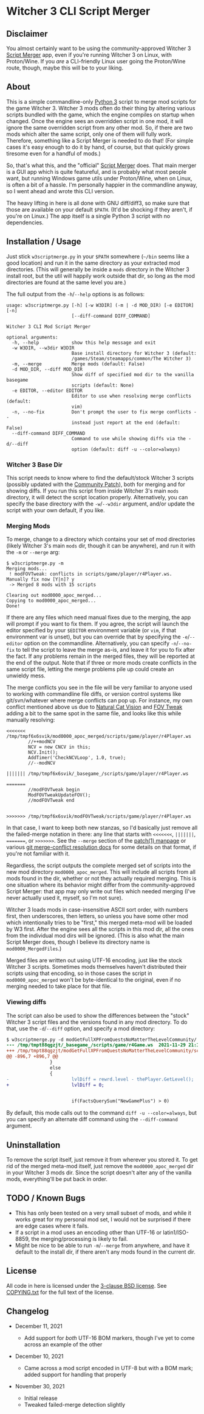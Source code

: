 Witcher 3 CLI Script Merger
===========================

Disclaimer
----------

You almost certainly want to be using the community-approved Witcher 3
[Script Merger](https://www.nexusmods.com/witcher3/mods/484) app, even
if you're running Witcher 3 on Linux, with Proton/Wine.  If you *are*
a CLI-friendly Linux user going the Proton/Wine route, though, maybe
this will be to your liking.

About
-----

This is a simple commandline-only [Python 3](https://www.python.org/)
script to merge mod scripts for the game Witcher 3.  Witcher 3 mods
often do their thing by altering various scripts bundled with the game,
which the engine compiles on startup when changed.  Once the engine
sees an overridden script in one mod, it will ignore the same
overridden script from any other mod.  So, if there are two mods
which alter the same script, only one of them will fully work.
Therefore, something like a Script Merger is needed to do that!  (For
simple cases it's easy enough to do it by hand, of course, but that
quickly grows tiresome even for a handful of mods.)

So, that's what this, and the "official" [Script Merger](https://www.nexusmods.com/witcher3/mods/484)
does.  That main merger is a GUI app which is quite featureful, and
is probably what most people want, but running Windows game utils
under Proton/Wine, when on Linux, is often a bit of a hassle.  I'm
personally happier in the commandline anyway, so I went ahead and
wrote this CLI version.

The heavy lifting in here is all done with GNU diff/diff3, so make
sure that those are available on your default `$PATH`.  (It'd be
shocking if they aren't, if you're on Linux.)  The app itself is a
single Python 3 script with no dependencies.

Installation / Usage
--------------------

Just stick `w3scriptmerge.py` in your `$PATH` somewhere (`~/bin` seems
like a good location) and run it in the same directory as your extracted
mod directories.  (This will generally be inside a `mods` directory in
the Witcher 3 install root, but the util will happily work outside that
dir, so long as the mod directories are found at the same level you are.)

The full output from the `-h`/`--help` options is as follows:

    usage: w3scriptmerge.py [-h] [-w W3DIR] (-m | -d MOD_DIR) [-e EDITOR] [-n]
                            [--diff-command DIFF_COMMAND]

    Witcher 3 CLI Mod Script Merger

    optional arguments:
      -h, --help            show this help message and exit
      -w W3DIR, --w3dir W3DIR
                            Base install directory for Witcher 3 (default:
                            /games/Steam/steamapps/common/The Witcher 3)
      -m, --merge           Merge mods (default: False)
      -d MOD_DIR, --diff MOD_DIR
                            Show diff of specified mod dir to the vanilla basegame
                            scripts (default: None)
      -e EDITOR, --editor EDITOR
                            Editor to use when resolving merge conflicts (default:
                            vim)
      -n, --no-fix          Don't prompt the user to fix merge conflicts --
                            instead just report at the end (default: False)
      --diff-command DIFF_COMMAND
                            Command to use while showing diffs via the -d/--diff
                            option (default: diff -u --color=always)

### Witcher 3 Base Dir

This script needs to know where to find the default/stock Witcher 3 scripts
(possibly updated with the [Community Patch](https://www.nexusmods.com/witcher3/mods/3652)),
both for merging and for showing diffs.  If you run this script from inside
Witcher 3's main `mods` directory, it will detect the script location properly.
Alternatively, you can specify the base directory with the `-w`/`--w3dir`
argument, and/or update the script with your own default, if you like.

### Merging Mods

To merge, change to a directory which contains your set of mod directories
(likely Witcher 3's main `mods` dir, though it can be anywhere), and run it
with the `-m` or `--merge` arg:

	$ w3scriptmerge.py -m
	Merging mods...
	 ! modFOVTweak: conflicts in scripts/game/player/r4Player.ws.  Manually fix now [Y|n]? y
	 -> Merged 8 mods with 15 scripts

	Clearing out mod0000_apoc_merged...
	Copying to mod0000_apoc_merged...
	Done!

If there are any files which need manual fixes due to the merging, the app
will prompt if you want to fix them.  If you agree, the script will launch
the editor specified by your `$EDITOR` environment variable (or `vim`, if
that environment var is unset), but you can override that by specifying the
`-e`/`--editor` option on the commandline.  Alternatively, you can specify
`-n`/`--no-fix` to tell the script to leave the merge as-is, and leave it
for you to fix after the fact.  If any problems remain in the merged files,
they will be reported at the end of the output.  Note that if three or more
mods create conflicts in the same script file, letting the merge problems
pile up could create an unwieldy mess.

The merge conflicts you see in the file will be very familiar to anyone
used to working with commandline file diffs, or version control systems
like git/svn/whatever where merge conflicts can pop up.  For instance, my
own conflict mentioned above us due to [Natural Cat Vision](https://www.nexusmods.com/witcher3/mods/4737)
and [FOV Tweak](https://www.nexusmods.com/witcher3/mods/2732)
adding a bit to the same spot in the same file, and looks like this
while manually resolving:

```
<<<<<<< /tmp/tmpf6x6svik/mod0000_apoc_merged/scripts/game/player/r4Player.ws
        //++modNCV
        NCV = new CNCV in this;
        NCV.Init();
        AddTimer('CheckNCVLoop', 1.0, true);
        //--modNCV

||||||| /tmp/tmpf6x6svik/_basegame_/scripts/game/player/r4Player.ws

=======
        //modFOVTweak begin
        ModFOVTweakUpdateFOV();
        //modFOVTweak end


>>>>>>> /tmp/tmpf6x6svik/modFOVTweak/scripts/game/player/r4Player.ws
```

In that case, I want to keep both new stanzas, so I'd basically just remove
all the failed-merge notation in there: any line that starts with `<<<<<<<`,
`|||||||`, `=======`, or `>>>>>>>`.  See the `--merge` section of the
[patch(1) manpage](https://man7.org/linux/man-pages/man1/patch.1.html) or
various [git merge-conflict resolution docs](http://tedfelix.com/software/git-conflict-resolution.html)
for some details on that format, if you're not familiar with it.

Regardless, the script outputs the complete merged set of scripts into
the new mod directory `mod0000_apoc_merged`.  This will include all scripts
from all mods found in the dir, whether or not they actually required
merging.  This is one situation where its behavior might differ from the
community-approved Script Merger: that app may only write out files which
needed merging (I've never actually used it, myself, so I'm not sure).

Witcher 3 loads mods in case-insensitive ASCII sort order, with numbers first,
then underscores, then letters, so unless you have some other mod which
intentionally tries to be "first," this merged meta-mod will be loaded by W3
first.  After the engine sees all the scripts in this mod dir, all the ones
from the individual mod dirs will be ignored.  (This is also what the main
Script Merger does, though I believe its directory name is
`mod0000_MergedFiles`.)

Merged files are written out using UTF-16 encoding, just like the stock
Witcher 3 scripts.  Sometimes mods themselves haven't distributed their scripts
using that encoding, so in those cases the script in `mod0000_apoc_merged`
won't be byte-identical to the original, even if no merging needed to take
place for that file.

### Viewing diffs

The script can also be used to show the differences between the "stock"
Witcher 3 script files and the versions found in any mod directory.  To
do that, use the `-d`/`--diff` option, and specify a mod directory:

```patch
$ w3scriptmerge.py -d modGetFullXPFromQuestsNoMatterTheLevelCommunity/
--- /tmp/tmpt88qgzjt/_basegame_/scripts/game/r4Game.ws  2021-11-29 21:15:29.807520915 -0600
+++ /tmp/tmpt88qgzjt/modGetFullXPFromQuestsNoMatterTheLevelCommunity/scripts/game/r4Game.ws     2021-11-29 21:15:29.807520915 -0600
@@ -896,7 +896,7 @@
                }
                else
                {
-                       lvlDiff = rewrd.level - thePlayer.GetLevel();
+                       lvlDiff = 0;


                        if(FactsQuerySum("NewGamePlus") > 0)
```

By default, this mode calls out to the command `diff -u --color=always`, but you
can specify an alternate diff command using the `--diff-command` argument.

Uninstallation
--------------

To remove the script itself, just remove it from wherever you stored it.  To
get rid of the merged meta-mod itself, just remove the `mod0000_apoc_merged`
dir in your Witcher 3 mods dir.  Since the script doesn't alter any of the
vanilla mods, everything'll be put back in order.

TODO / Known Bugs
-----------------

 - This has only been tested on a very small subset of mods, and while it
   works great for my personal mod set, I would not be surprised if there
   are edge cases where it fails.
 - If a script in a mod uses an encoding other than UTF-16 or
   latin1/ISO-8859, the merging/processing is likely to fail.
 - Might be nice to be able to run `-m`/`--merge` from anywhere, and have
   it default to the install dir, if there aren't any mods found in the
   current dir.

License
-------

All code in here is licensed under the
[3-clause BSD license](https://opensource.org/licenses/BSD-3-Clause).
See [COPYING.txt](COPYING.txt) for the full text of the license.

Changelog
---------

 - December 11, 2021
   - Add support for *both* UTF-16 BOM markers, though I've yet to come
     across an example of the other

 - December 10, 2021
   - Came across a mod script encoded in UTF-8 but with a BOM mark;
     added support for handling that properly

 - November 30, 2021
   - Initial release
   - Tweaked failed-merge detection slightly

